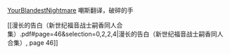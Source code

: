 [YourBlandestNightmare](https://fanfiction.net/u/13453602/)
嘲斯翻译，破碎的手

[[漫长的告白（新世纪福音战士嗣香同人合集）.pdf#page=46&selection=0,2,2,4|漫长的告白（新世纪福音战士嗣香同人合集）, page 46]]